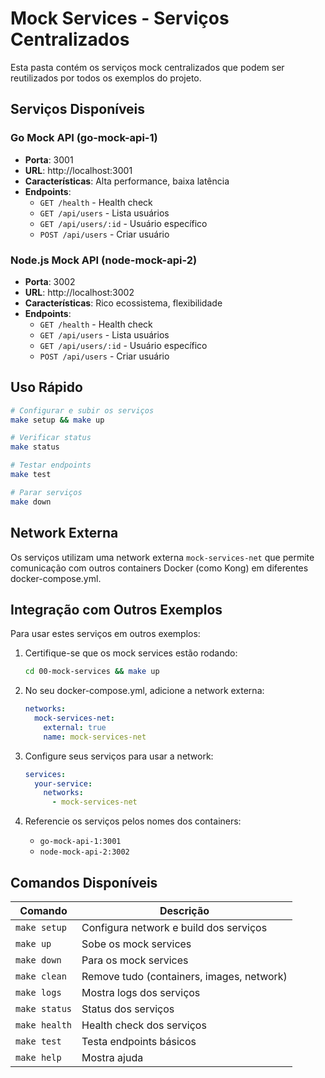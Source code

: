 # Mock Services - Serviços Centralizados

Esta pasta contém os serviços mock centralizados que podem ser reutilizados por todos os exemplos do projeto.

## Serviços Disponíveis

### Go Mock API (go-mock-api-1)
- **Porta**: 3001
- **URL**: http://localhost:3001
- **Características**: Alta performance, baixa latência
- **Endpoints**:
  - `GET /health` - Health check
  - `GET /api/users` - Lista usuários
  - `GET /api/users/:id` - Usuário específico
  - `POST /api/users` - Criar usuário

### Node.js Mock API (node-mock-api-2)
- **Porta**: 3002
- **URL**: http://localhost:3002
- **Características**: Rico ecossistema, flexibilidade
- **Endpoints**:
  - `GET /health` - Health check
  - `GET /api/users` - Lista usuários
  - `GET /api/users/:id` - Usuário específico
  - `POST /api/users` - Criar usuário

## Uso Rápido

```bash
# Configurar e subir os serviços
make setup && make up

# Verificar status
make status

# Testar endpoints
make test

# Parar serviços
make down
```

## Network Externa

Os serviços utilizam uma network externa `mock-services-net` que permite comunicação com outros containers Docker (como Kong) em diferentes docker-compose.yml.

## Integração com Outros Exemplos

Para usar estes serviços em outros exemplos:

1. Certifique-se que os mock services estão rodando:
   ```bash
   cd 00-mock-services && make up
   ```

2. No seu docker-compose.yml, adicione a network externa:
   ```yaml
   networks:
     mock-services-net:
       external: true
       name: mock-services-net
   ```

3. Configure seus serviços para usar a network:
   ```yaml
   services:
     your-service:
       networks:
         - mock-services-net
   ```

4. Referencie os serviços pelos nomes dos containers:
   - `go-mock-api-1:3001`
   - `node-mock-api-2:3002`

## Comandos Disponíveis

| Comando | Descrição |
|---------|-----------|
| `make setup` | Configura network e build dos serviços |
| `make up` | Sobe os mock services |
| `make down` | Para os mock services |
| `make clean` | Remove tudo (containers, images, network) |
| `make logs` | Mostra logs dos serviços |
| `make status` | Status dos serviços |
| `make health` | Health check dos serviços |
| `make test` | Testa endpoints básicos |
| `make help` | Mostra ajuda |